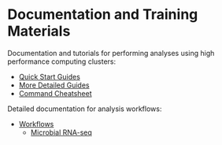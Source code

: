 # Documentation and Training Materials

Documentation and tutorials for performing analyses using high performance computing clusters:

* [Quick Start Guides](quick_starts.md)
* [More Detailed Guides](slow_starts.md)
* [Command Cheatsheet](cheatsheet.md)

Detailed documentation for analysis workflows:

* [Workflows](workflows/index.md)
    * [Microbial RNA-seq](workflows/microbial_rnaseq.md)
